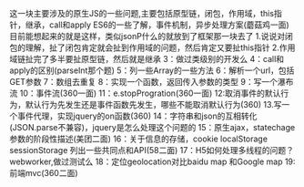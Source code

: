 这一块主要涉及的原生JS的一些问题,主要包括原型链，闭包，作用域，this指针，继承，call和apply
ES6的一些了解，事件机制，异步处理方案(蘑菇鸡一面)
目前能想起来的就是这样，类似jsonP什么的就放到了框架那一块去了
1.说说对闭包的理解，扯了闭包肯定就会扯到作用域的问题，然后肯定又要扯this指针
2.作用域链扯完了多半要扯原型链，然后就是继承
3：做过类级别的开发么
4：call和apply的区别(parseInt那个题)
5：列一些Array的一些方法
6：解析一个url，包括GET参数
7：数组去重复
8：实现一个函数，返回传入参数的类型
9：写一个瀑布流
10：事件流(360一面)
11：e.stopProgration(360一面)
12:取消事件的默认行为，默认行为先发生还是事件函数先发生，哪些不能取消默认行为(360)
13.写一个事件代理，实现jquery的on函数(360)
14：字符串和json的互相转化(JSON.parse不兼容)，jquery是怎么处理这个问题的
15：原生ajax，statechage参数的阶段性描述(美团二面)
16：关于信息的存储，cookie localStorage sessionStorage 列出一些共同点和API(58二面)
17：H5如何处理多线程的问题？webworker,做过测试么
18：定位geolocation对比baidu map 和Google map
19:前端mvc(360二面)